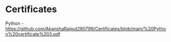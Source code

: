 # Certificates

Python - https://github.com/AkanshaRajput280799/Certificates/blob/main/%20Python%20certificate%203.pdf
